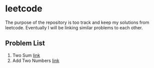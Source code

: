 # leetcode

The purpose of the repository is too track and keep my solutions from leetcode. Eventually I will be linking similar problems to each other.

## Problem List

1. Two Sum [link](problems/cpp/p0001.cpp)
2. Add Two Numbers [link](problems/cpp/p0002.cpp)